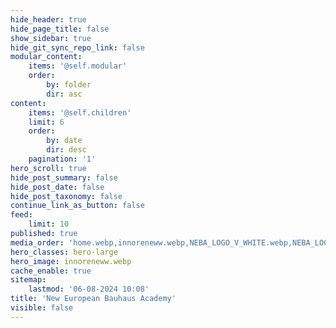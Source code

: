 ```yaml
---
hide_header: true
hide_page_title: false
show_sidebar: true
hide_git_sync_repo_link: false
modular_content:
    items: '@self.modular'
    order:
        by: folder
        dir: asc
content:
    items: '@self.children'
    limit: 6
    order:
        by: date
        dir: desc
    pagination: '1'
hero_scroll: true
hide_post_summary: false
hide_post_date: false
hide_post_taxonomy: false
continue_link_as_button: false
feed:
    limit: 10
published: true
media_order: 'home.webp,innoreneww.webp,NEBA_LOGO_V_WHITE.webp,NEBA_LOGO_V_WHITE_outline.webp'
hero_classes: hero-large
hero_image: innoreneww.webp
cache_enable: true
sitemap:
    lastmod: '06-08-2024 10:08'
title: 'New European Bauhaus Academy'
visible: false
---
```


